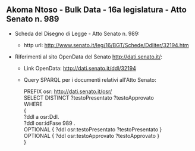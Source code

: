 ## Akoma Ntoso - Bulk Data - 16a legislatura - Atto Senato n. 989 ##

* Scheda del Disegno di Legge - Atto Senato n. 989:
	* http url: http://www.senato.it/leg/16/BGT/Schede/Ddliter/32194.htm

* Riferimenti al sito OpenData del Senato http://dati.senato.it/:
	* Link OpenData: http://dati.senato.it/ddl/32194
	* Query SPARQL per i documenti relativi all'Atto Senato:

        PREFIX osr: <http://dati.senato.it/osr/>  
		SELECT DISTINCT ?testoPresentato ?testoApprovato  
		WHERE  
		{  
		    ?ddl a osr:Ddl.  
		    ?ddl osr:idFase 989 .  
		    OPTIONAL { ?ddl osr:testoPresentato ?testoPresentato }  
		    OPTIONAL { ?ddl osr:testoApprovato ?testoApprovato }  
		}
		